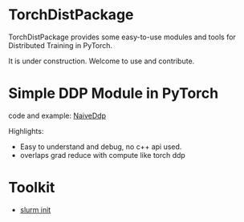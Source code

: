 # TorchDistPackage

TorchDistPackage provides some easy-to-use modules and tools for Distributed Training in PyTorch.

It is under construction. Welcome to use and contribute.

# Simple DDP Module in PyTorch

code and example: [NaiveDdp](./ddp)

Highlights:

- Easy to understand and debug, no c++ api used.
- overlaps grad reduce with compute like torch ddp

# Toolkit

- [slurm init](./slurm_dist_init/)

